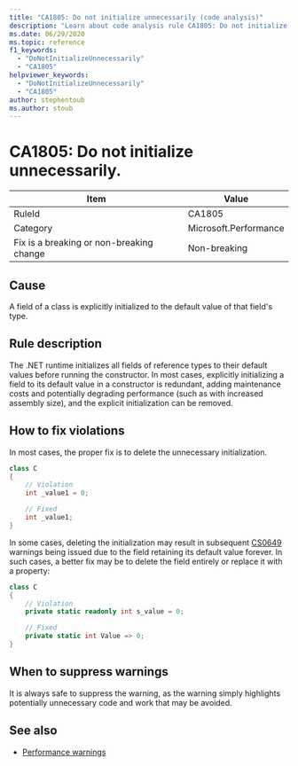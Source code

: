 ```yaml
---
title: "CA1805: Do not initialize unnecessarily (code analysis)"
description: "Learn about code analysis rule CA1805: Do not initialize unnecessarily"
ms.date: 06/29/2020
ms.topic: reference
f1_keywords:
  - "DoNotInitializeUnnecessarily"
  - "CA1805"
helpviewer_keywords:
  - "DoNotInitializeUnnecessarily"
  - "CA1805"
author: stephentoub
ms.author: stoub
---
```

# CA1805: Do not initialize unnecessarily.

|Item|Value|
|-|-|
|RuleId|CA1805|
|Category|Microsoft.Performance|
|Fix is a breaking or non-breaking change|Non-breaking|

## Cause

A field of a class is explicitly initialized to the default value of that field's type.

## Rule description

The .NET runtime initializes all fields of reference types to their default values before running the constructor. In most cases, explicitly initializing a field to its default value in a constructor is redundant, adding maintenance costs and potentially degrading performance (such as with increased assembly size), and the explicit initialization can be removed.

## How to fix violations

In most cases, the proper fix is to delete the unnecessary initialization.

```csharp
class C
{
    // Violation
    int _value1 = 0;

    // Fixed
    int _value1;
}
```

In some cases, deleting the initialization may result in subsequent [CS0649](../../../csharp/misc/cs0649.md) warnings being issued due to the field retaining its default value forever.  In such cases, a better fix may be to delete the field entirely or replace it with a property:

```csharp
class C
{
    // Violation
    private static readonly int s_value = 0;

    // Fixed
    private static int Value => 0;
}
```

## When to suppress warnings

It is always safe to suppress the warning, as the warning simply highlights potentially unnecessary code and work that may be avoided.

## See also

- [Performance warnings](performance-warnings.md)
